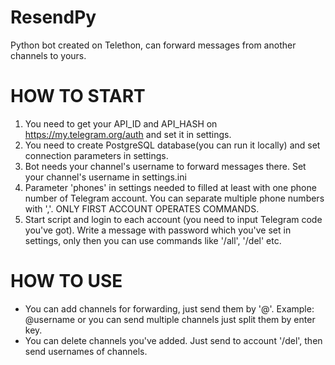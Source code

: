 # ResendPy
Python bot created on Telethon, can forward messages from another channels to yours.


# HOW TO START

1. You need to get your API_ID and API_HASH on https://my.telegram.org/auth and set it in settings.
2. You need to create PostgreSQL database(you can run it locally) and set connection parameters in settings.
3. Bot needs your channel's username to forward messages there. Set your channel's username in settings.ini
4. Parameter 'phones' in settings needed to filled at least with one phone number of Telegram account. You can separate multiple phone numbers with ','. ONLY FIRST ACCOUNT OPERATES COMMANDS.
5. Start script and login to each account (you need to input Telegram code you've got). Write a message with password which you've set in settings, only then you can use commands like '/all', '/del' etc.

# HOW TO USE

- You can add channels for forwarding, just send them by '@'. Example: @username or you can send multiple channels just split them by enter key.
- You can delete channels you've added. Just send to account '/del', then send usernames of channels.
